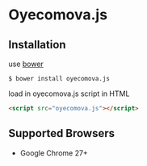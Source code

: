 # Oyecomova.js

## Installation

use [bower](http://bower.io/)

    $ bower install oyecomova.js

load in oyecomova.js script in HTML
```html
<script src="oyecomova.js"></script>
```

## Supported Browsers
* Google Chrome 27+